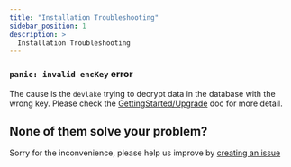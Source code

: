 ```yaml
---
title: "Installation Troubleshooting"
sidebar_position: 1
description: >
  Installation Troubleshooting
---
```


### `panic: invalid encKey` error

The cause is the `devlake` trying to decrypt data in the database with the wrong key.
Please check the [GettingStarted/Upgrade](../GettingStarted/Upgrade.md) doc for more detail.

## None of them solve your problem?

Sorry for the inconvenience, please help us improve by [creating an issue](https://github.com/apache/incubator-devlake/issues)
